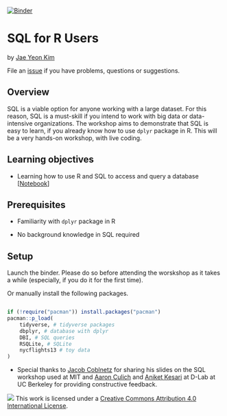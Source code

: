 
[![Binder](https://mybinder.org/badge_logo.svg)](https://mybinder.org/v2/gh/dlab-berkeley/sql-for-r-users/master?urlpath=rstudio)

# SQL for R Users

by [Jae Yeon Kim](https://jaeyk.github.io/)

File an [issue](https://github.com/dlab-berkeley/sql-for-r-users/issues) if you have problems, questions or suggestions.

## Overview

SQL is a viable option for anyone working with a large dataset. For this reason, SQL is a must-skill if you intend to work with big data or data-intensive organizations. The workshop aims to demonstrate that SQL is easy to learn, if you already know how to use `dplyr` package in R. This will be a very hands-on workshop, with live coding.

## Learning objectives

- Learning how to use R and SQL to access and query a database [[Notebook](https://rawcdn.githack.com/dlab-berkeley/sql-for-r-users/1d111531a2f5ead352d836511207da31db0dfba1/code/01_intro_to_sql.html)]

## Prerequisites

- Familiarity with `dplyr` package in R

- No background knowledge in SQL required

## Setup

Launch the binder. Please do so before attending the worskshop as it takes a while (especially, if you do it for the first time).

Or manually install the following packages.

```r

if (!require("pacman")) install.packages("pacman")
pacman::p_load(
    tidyverse, # tidyverse packages
    dbplyr, # database with dplyr
    DBI, # SQL queries
    RSQLite, # SQLite
    nycflights13 # toy data
)

```

* Special thanks to [Jacob Coblnetz](https://www.linkedin.com/in/jacobcoblentz/) for sharing his slides on the SQL workshop used at MIT and [Aaron Culich](https://dlab.berkeley.edu/people/aaron-culich) and [Aniket Kesari](https://dlab.berkeley.edu/people/aniket-kesari) at D-Lab at UC Berkeley for providing constructive feedback.

![](https://i.creativecommons.org/l/by/4.0/88x31.png) This work is licensed under a [Creative Commons Attribution 4.0 International License](https://creativecommons.org/licenses/by/4.0/).
